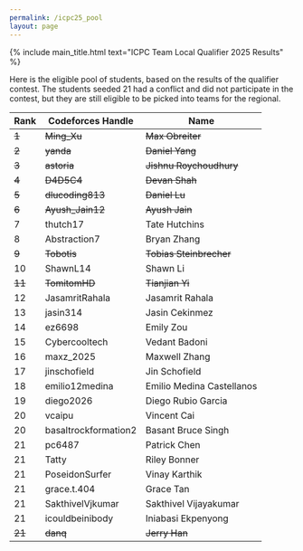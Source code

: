 ```yaml
---
permalink: /icpc25_pool
layout: page
---
```


{% include main_title.html text="ICPC Team Local Qualifier 2025 Results" %}

Here is the eligible pool of students, based on the results of the qualifier
contest. The students seeded 21 had a conflict and did not participate in the
contest, but they are still eligible to be picked into teams for the regional.

<table class="table table-striped table-hover">
  <thead>
    <tr>
      <th scope="col">Rank</th>
      <th scope="col">Codeforces Handle</th>
      <th scope="col">Name</th>
    </tr>
  </thead>
  <tbody>
    <tr style="text-decoration: line-through;">
      <td>1</td>
      <td>Ming_Xu</td>
      <td>Max Obreiter</td>
    </tr>
    <tr style="text-decoration: line-through;">
      <td>2</td>
      <td>yanda</td>
      <td>Daniel Yang</td>
    </tr>
    <tr style="text-decoration: line-through;">
      <td>3</td>
      <td>astoria</td>
      <td>Jishnu Roychoudhury</td>
    </tr>
    <tr style="text-decoration: line-through;">
      <td>4</td>
      <td>D4D5C4</td>
      <td>Devan Shah</td>
    </tr>
    <tr style="text-decoration: line-through;">
      <td>5</td>
      <td>dlucoding813</td>
      <td>Daniel Lu</td>
    </tr>
    <tr style="text-decoration: line-through;">
      <td>6</td>
      <td>Ayush_Jain12</td>
      <td>Ayush Jain</td>
    </tr>
    <tr>
      <td>7</td>
      <td>thutch17</td>
      <td>Tate Hutchins</td>
    </tr>
    <tr>
      <td>8</td>
      <td>Abstraction7</td>
      <td>Bryan Zhang</td>
    </tr>
    <tr style="text-decoration: line-through;">
      <td>9</td>
      <td>Tobotis</td>
      <td>Tobias Steinbrecher</td>
    </tr>
    <tr>
      <td>10</td>
      <td>ShawnL14</td>
      <td>Shawn Li</td>
    </tr>
    <tr style="text-decoration: line-through;">
      <td>11</td>
      <td>TomitomHD</td>
      <td>Tianjian Yi</td>
    </tr>
    <tr>
      <td>12</td>
      <td>JasamritRahala</td>
      <td>Jasamrit Rahala</td>
    </tr>
    <tr>
      <td>13</td>
      <td>jasin314</td>
      <td>Jasin Cekinmez</td>
    </tr>
    <tr>
      <td>14</td>
      <td>ez6698</td>
      <td>Emily Zou</td>
    </tr>
    <tr>
      <td>15</td>
      <td>Cybercooltech</td>
      <td>Vedant Badoni</td>
    </tr>
    <tr>
      <td>16</td>
      <td>maxz_2025</td>
      <td>Maxwell Zhang</td>
    </tr>
    <tr>
      <td>17</td>
      <td>jinschofield</td>
      <td>Jin Schofield</td>
    </tr>
    <tr>
      <td>18</td>
      <td>emilio12medina</td>
      <td>Emilio Medina Castellanos</td>
    </tr>
    <tr>
      <td>19</td>
      <td>diego2026</td>
      <td>Diego Rubio Garcia</td>
    </tr>
    <tr>
      <td>20</td>
      <td>vcaipu</td>
      <td>Vincent Cai</td>
    </tr>
    <tr>
      <td>20</td>
      <td>basaltrockformation2</td>
      <td>Basant Bruce Singh</td>
    </tr>
    <tr>
      <td>21</td>
      <td>pc6487</td>
      <td>Patrick Chen</td>
    </tr>
    <tr>
      <td>21</td>
      <td>Tatty</td>
      <td>Riley Bonner</td>
    </tr>
    <tr>
      <td>21</td>
      <td>PoseidonSurfer</td>
      <td>Vinay Karthik</td>
    </tr>
    <tr>
      <td>21</td>
      <td>grace.t.404</td>
      <td>Grace Tan</td>
    </tr>
    <tr>
      <td>21</td>
      <td>SakthivelVjkumar</td>
      <td>Sakthivel Vijayakumar</td>
    </tr>
    <tr>
      <td>21</td>
      <td>icouldbeinibody</td>
      <td>Iniabasi Ekpenyong</td>
    </tr>
    <tr style="text-decoration: line-through;">
      <td>21</td>
      <td>danq</td>
      <td>Jerry Han</td>
    </tr>
  </tbody>
</table>